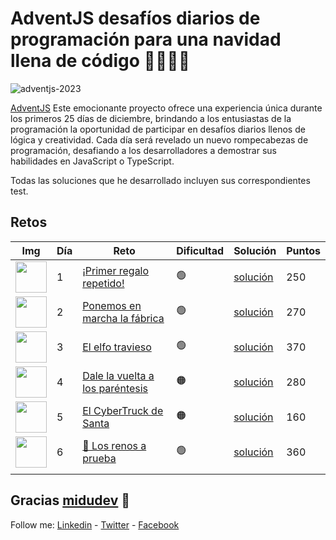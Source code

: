 # AdventJS desafíos diarios de programación para una navidad llena de código 🎄🎄🎅✨

![adventjs-2023](https://github.com/johnsi15/adventjs/assets/2974447/458e2bb1-6b00-47ac-a7d2-97398e2bc323)

[AdventJS](https://adventjs.dev) Este emocionante proyecto ofrece una experiencia única durante los primeros 25 días de diciembre, brindando a los entusiastas de la programación la oportunidad de participar en desafíos diarios llenos de lógica y creatividad. Cada día será revelado un nuevo rompecabezas de programación, desafiando a los desarrolladores a demostrar sus habilidades en JavaScript o TypeScript.

Todas las soluciones que he desarrollado incluyen sus correspondientes test.

## Retos

| Img 	| Día 	| Reto 	| Dificultad 	| Solución 	| Puntos 	|
|-----	|-----	|------	|------------	|----------	|--------	|
|   <img src="https://adventjs.dev/challenges-2023/1.png" width="50" /> 	|    1 	|   [¡Primer regalo repetido!](https://adventjs.dev/es/challenges/2023/1)   	|      🟢      	|     [solución](/challenges/challenge-01)     	|   250     	|
|  <img src="https://adventjs.dev/challenges-2023/2.png" width="50" />   	|   2  	|   [Ponemos en marcha la fábrica](https://adventjs.dev/es/challenges/2023/2)   	|     🟢       	|    [solución](/challenges/challenge-02)      	|    270    	|
|   <img src="https://adventjs.dev/challenges-2023/3.png" width="50" />  	|    3 	|   [El elfo travieso](https://adventjs.dev/es/challenges/2023/3)   	|     🟢       	|   [solución](/challenges/challenge-03)      	|   370     	|
|   <img src="https://adventjs.dev/challenges-2023/4.png" width="50" />  	|    4 	|   [Dale la vuelta a los paréntesis](https://adventjs.dev/es/challenges/2023/4)   	|    🟠        	|    [solución](/challenges/challenge-04)      	|    280    	|
|   <img src="https://adventjs.dev/challenges-2023/5.png" width="50" />  	|    5 	|   [El CyberTruck de Santa](https://adventjs.dev/es/challenges/2023/5)   	|      🟠      	|     [solución](/challenges/challenge-05)     	|     160   	|
|   <img src="https://adventjs.dev/challenges-2023/6.png" width="50" /> 	|   6  	|  [🦌 Los renos a prueba ](https://adventjs.dev/es/challenges/2023/6)   	|      🟢      	|   [solución](/challenges/challenge-06)       	|     360   	|
|     	|     	|      	|            	|          	|        	|


## Gracias [midudev](https://twitter.com/midudev) 💖

Follow me: [Linkedin](https://www.linkedin.com/in/jandreys15) - [Twitter](https://twitter.com/Jandrey15) - [Facebook](https://www.facebook.com/johnserrano15)
